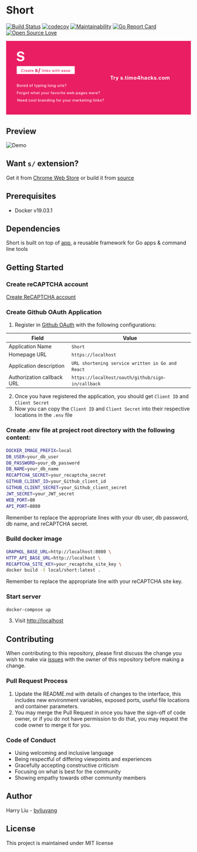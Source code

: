 # Short
[![Build Status](https://ci.time4hacks.com/api/badges/byliuyang/short/status.svg)](https://ci.time4hacks.com/byliuyang/short)
[![codecov](https://codecov.io/gh/byliuyang/short/branch/master/graph/badge.svg)](https://codecov.io/gh/byliuyang/short)
[![Maintainability](https://api.codeclimate.com/v1/badges/408644627586328ddd6c/maintainability)](https://codeclimate.com/github/byliuyang/short/maintainability)
[![Go Report Card](https://goreportcard.com/badge/github.com/byliuyang/short)](https://goreportcard.com/report/github.com/byliuyang/short)
[![Open Source Love](https://badges.frapsoft.com/os/mit/mit.svg?v=102)](https://github.com/byliuyang/short)

![Demo](promo/marquee.png)

## Preview
![Demo](doc/demo.gif)

## Want `s/` extension?
Get it from [Chrome Web Store](https://s.time4hacks.com/r/ext) or build it from [source](https://github.com/byliuyang/short-ext)

## Prerequisites
- Docker v19.03.1

## Dependencies
Short is built on top of [app](https://github.com/byliuyang/app), a reusable framework for Go apps & command line tools

## Getting Started
### Create reCAPTCHA account
[Create ReCAPTCHA account](http://www.google.com/recaptcha/admin)

### Create Github OAuth Application

1. Register in [Github OAuth](https://github.com/settings/developers) with the following configurations:

| Field                      | Value                                                    |
| -------------------------- | -------------------------------------------------------- |
| Application Name           | `Short`                                                  |
| Homepage URL               | `https://localhost`                                      |
| Application description    | `URL shortening service written in Go and React`         |
| Authorization callback URL | `https://localhost/oauth/github/sign-in/callback`        |

2. Once you have registered the application, you should get `Client ID` and `Client Secret`
3. Now you can copy the `Client ID` and `Client Secret` into their respective locations in the `.env` file

### Create .env file at project root directory with the following content:
```bash
DOCKER_IMAGE_PREFIX=local
DB_USER=your_db_user
DB_PASSWORD=your_db_password
DB_NAME=your_db_name
RECAPTCHA_SECRET=your_recaptcha_secret
GITHUB_CLIENT_ID=your_Github_client_id
GITHUB_CLIENT_SECRET=your_Github_client_secret
JWT_SECRET=your_JWT_secret
WEB_PORT=80
API_PORT=8080
```
Remember to replace the appropriate lines with your db user, db password, db name, and reCAPTCHA secret.

### Build docker image
```bash
GRAPHQL_BASE_URL=http://localhost:8080 \
HTTP_API_BASE_URL=http://localhost \
RECAPTCHA_SITE_KEY=your_recaptcha_site_key \
docker build -t local/short:latest .
```
Remember to replace the appropriate line with your reCAPTCHA site key.

### Start server
```bash
docker-compose up
```

3. Visit [http://localhost](http://localhost)

## Contributing
When contributing to this repository, please first discuss the change you wish to make via [issues](https://github.com/byliuyang/short/issues) with the owner of this repository before making a change.

### Pull Request Process
1. Update the README.md with details of changes to the interface, this includes new environment 
   variables, exposed ports, useful file locations and container parameters.
2. You may merge the Pull Request in once you have the sign-off of code owner, or if you 
   do not have permission to do that, you may request the code owner to merge it for you.

### Code of Conduct
- Using welcoming and inclusive language
- Being respectful of differing viewpoints and experiences
- Gracefully accepting constructive criticism
- Focusing on what is best for the community
- Showing empathy towards other community members
   
## Author
Harry Liu - [byliuyang](https://github.com/byliuyang)

## License
This project is maintained under MIT license
